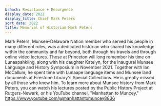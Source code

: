 ```yaml
---
branch: Resistance + Resurgence
display_date: 2022
display_title: Chief Mark Peters
sort_date: 2022
title: Memorial of Historian Mark Peters
---
```

Mark Peters, Munsee–Delaware Nation member who served his people in many different roles, was a dedicated historian who shared his knowledge within the community and far beyond, both through his travels and through online video lectures. Those at Princeton will long remember his time on Lunaapahkiing, along with his daughter Katelyn, for the inaugural Munsee Language and History Symposium in November 2021. Together with Ian McCallum, he spent time with Lunaape language items and Munsee land documents at Firestone Library's Special Collections. He is greatly missed by all those who knew him. To learn more about Munsee history from Mark Peters, you can watch his lectures posted by the Public History Project at Rutgers-Newark, or his YouTube channel, "Manhattan to Muncey."
https://www.youtube.com/@manhattantomuncey8836
